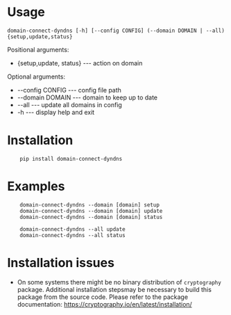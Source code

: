 Usage
=====

```
domain-connect-dyndns [-h] [--config CONFIG] (--domain DOMAIN | --all) {setup,update,status}
```

Positional arguments:
- {setup,update, status} --- action on domain

Optional arguments:
- --config CONFIG --- config file path
- --domain DOMAIN --- domain to keep up to date
- --all --- update all domains in config
- -h --- display help and exit


Installation
============

```   
    pip install domain-connect-dyndns
```

Examples
========
```
    domain-connect-dyndns --domain [domain] setup
    domain-connect-dyndns --domain [domain] update
    domain-connect-dyndns --domain [domain] status
    
    domain-connect-dyndns --all update
    domain-connect-dyndns --all status
```

Installation issues
===================

- On some systems there might be no binary distribution of `cryptography` package. Additional installation stepsmay be necessary to build this package from the source code. Please refer to the package documentation: https://cryptography.io/en/latest/installation/
